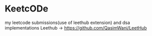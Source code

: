 # KeetcODe
my leetcode submissions(use of leethub extension) and dsa implementations
Leethub -> https://github.com/QasimWani/LeetHub
